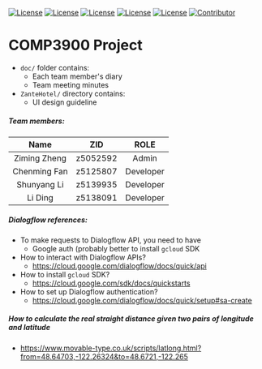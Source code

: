 [![License](https://img.shields.io/badge/License-Flask-blue.svg)](https://flask.palletsprojects.com/en/1.1.x/) [![License](https://img.shields.io/badge/License-Angular%202-blue.svg)](https://angular.io/) [![License](https://img.shields.io/badge/License-Flask%20Restful%20API-blue.svg)](https://flask-restful.readthedocs.io/en/latest/) [![License](https://img.shields.io/badge/License-SQLite-blue.svg)](https://www.sqlite.org/index.html) [![License](https://img.shields.io/badge/License-Python3-blue.svg)](https://www.python.org/) [![Contributor](https://img.shields.io/badge/Contributor-4-brightgreen)](https://github.com/comp3300-comp9900-term-3-2019/capstone-project-nomoreprojectpls/graphs/contributors)

# COMP3900 Project
- `doc/` folder contains:
    - Each team member's diary
    - Team meeting minutes
- `ZanteHotel/` directory contains:
    - UI design guideline

##### Team members:

|     Name     |   ZID    |   ROLE    |
| :----------: | :------: | :-------: |
| Ziming Zheng | z5052592 |   Admin   |
| Chenming Fan | z5125807 | Developer |
| Shunyang Li  | z5139935 | Developer |
|   Li Ding    | z5138091 | Developer |


##### Dialogflow references:
- To make requests to Dialogflow API, you need to have
    - Google auth (probably better to install `gcloud` SDK
- How to interact with Dialogflow APIs?
    - https://cloud.google.com/dialogflow/docs/quick/api
- How to install `gcloud` SDK?
    - https://cloud.google.com/sdk/docs/quickstarts
- How to set up Dialogflow authentication?
    - https://cloud.google.com/dialogflow/docs/quick/setup#sa-create

##### How to calculate the real straight distance given two pairs of longitude and latitude
- https://www.movable-type.co.uk/scripts/latlong.html?from=48.64703,-122.26324&to=48.6721,-122.265

